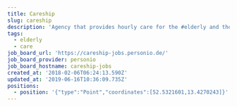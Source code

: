 ```yaml
---
title: Careship
slug: careship
description: 'Agency that provides hourly care for the #elderly and those in need of #care'
tags:
  - elderly
  - care
job_board_url: 'https://careship-jobs.personio.de/'
job_board_provider: personio
job_board_hostname: careship-jobs
created_at: '2018-02-06T06:24:13.590Z'
updated_at: '2019-06-16T10:36:09.735Z'
positions:
  - position: '{"type":"Point","coordinates":[52.5321601,13.4270243]}'
---
```


